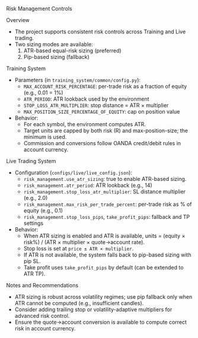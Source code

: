 Risk Management Controls

Overview
- The project supports consistent risk controls across Training and Live trading.
- Two sizing modes are available:
  1) ATR-based equal-risk sizing (preferred)
  2) Pip-based sizing (fallback)

Training System
- Parameters (in `training_system/common/config.py`):
  - `MAX_ACCOUNT_RISK_PERCENTAGE`: per-trade risk as a fraction of equity (e.g., 0.01 = 1%)
  - `ATR_PERIOD`: ATR lookback used by the environment
  - `STOP_LOSS_ATR_MULTIPLIER`: stop distance = ATR × multiplier
  - `MAX_POSITION_SIZE_PERCENTAGE_OF_EQUITY`: cap on position value
- Behavior:
  - For each symbol, the environment computes ATR.
  - Target units are capped by both risk (R) and max-position-size; the minimum is used.
  - Commission and conversions follow OANDA credit/debit rules in account currency.

Live Trading System
- Configuration (`configs/live/live_config.json`):
  - `risk_management.use_atr_sizing`: true to enable ATR-based sizing.
  - `risk_management.atr_period`: ATR lookback (e.g., 14)
  - `risk_management.stop_loss_atr_multiplier`: SL distance multiplier (e.g., 2.0)
  - `risk_management.max_risk_per_trade_percent`: per-trade risk as % of equity (e.g., 0.1)
  - `risk_management.stop_loss_pips`, `take_profit_pips`: fallback and TP settings
- Behavior:
  - When ATR sizing is enabled and ATR is available, units = (equity × risk%) / (ATR × multiplier × quote→account rate).
  - Stop loss is set at `price ± ATR × multiplier`.
  - If ATR is not available, the system falls back to pip-based sizing with pip SL.
  - Take profit uses `take_profit_pips` by default (can be extended to ATR TP).

Notes and Recommendations
- ATR sizing is robust across volatility regimes; use pip fallback only when ATR cannot be computed (e.g., insufficient candles).
- Consider adding trailing stop or volatility-adaptive multipliers for advanced risk control.
- Ensure the quote→account conversion is available to compute correct risk in account currency.

